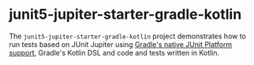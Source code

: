 # junit5-jupiter-starter-gradle-kotlin

The `junit5-jupiter-starter-gradle-kotlin` project demonstrates how to run tests based on
JUnit Jupiter using [Gradle's native JUnit Platform support], Gradle's Kotlin DSL
and code and tests written in Kotlin.

[Gradle's native JUnit Platform support]: https://docs.gradle.org/current/userguide/java_testing.html#using_junit5
